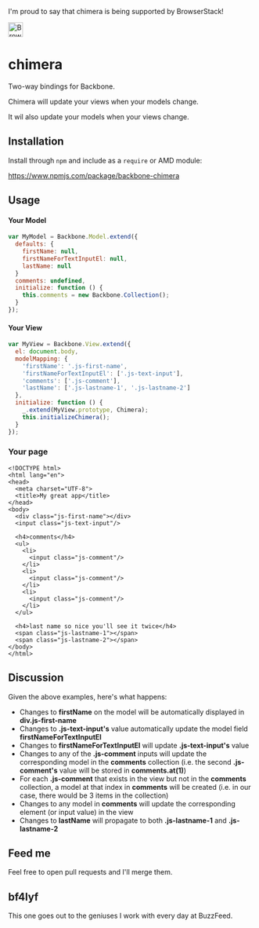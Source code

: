 I'm proud to say that chimera is being supported by BrowserStack!

<img src="http://i.imgur.com/LMRz23i.png" height="30" alt="BrowserStack" />

# chimera

Two-way bindings for Backbone.

Chimera will update your views when your models change.

It wil also update your models when your views change.

## Installation
Install through `npm` and include as a `require` or AMD module:

https://www.npmjs.com/package/backbone-chimera

## Usage

#### Your Model
```js
var MyModel = Backbone.Model.extend({
  defaults: {
    firstName: null,
    firstNameForTextInputEl: null,
    lastName: null
  }
  comments: undefined,
  initialize: function () {
    this.comments = new Backbone.Collection();
  }
});
```
#### Your View
```js
var MyView = Backbone.View.extend({
  el: document.body,
  modelMapping: {
    'firstName': '.js-first-name',
    'firstNameForTextInputEl': ['.js-text-input'],
    'comments': ['.js-comment'],
    'lastName': ['.js-lastname-1', '.js-lastname-2']
  },
  initialize: function () {
    _.extend(MyView.prototype, Chimera);
    this.initializeChimera();
  }
});
```
### Your page
```
<!DOCTYPE html>
<html lang="en">
<head>
  <meta charset="UTF-8">
  <title>My great app</title>
</head>
<body>
  <div class="js-first-name"></div>
  <input class="js-text-input"/>

  <h4>comments</h4>
  <ul>
    <li>
      <input class="js-comment"/>
    </li>
    <li>
      <input class="js-comment"/>
    </li>
    <li>
      <input class="js-comment"/>
    </li>
  </ul>

  <h4>last name so nice you'll see it twice</h4>
  <span class="js-lastname-1"></span>
  <span class="js-lastname-2"></span>
</body>
</html>
```

## Discussion
Given the above examples, here's what happens:

- Changes to **firstName** on the model will be automatically displayed in **div.js-first-name**
- Changes to **.js-text-input's** value automatically update the model field **firstNameForTextInputEl**
- Changes to **firstNameForTextInputEl** will update **.js-text-input's** value
- Changes to any of the **.js-comment** inputs will update the corresponding model in the **comments** collection (i.e. the second **.js-comment's** value will be stored in **comments.at(1)**)
- For each **.js-comment** that exists in the view but not in the **comments** collection, a model at that index in **comments** will be created (i.e. in our case, there would be 3 items in the collection)
- Changes to any model in **comments** will update the corresponding element (or input value) in the view
- Changes to **lastName** will propagate to both **.js-lastname-1** and **.js-lastname-2**

## Feed me
Feel free to open pull requests and I'll merge them.

## bf4lyf
This one goes out to the geniuses I work with every day at BuzzFeed.
